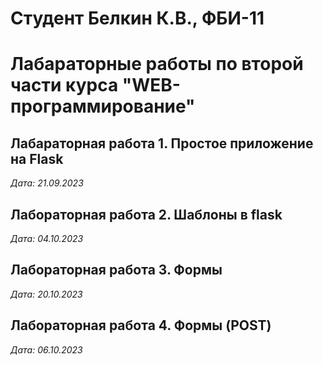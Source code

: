 # Студент Белкин К.В., ФБИ-11

# Лабараторные работы по второй части курса "WEB-программирование"

## Лабараторная работа 1. Простое приложение на Flask

*Дата: 21.09.2023*

## Лабораторная работа 2. Шаблоны в flask

*Дата: 04.10.2023*

## Лабораторная работа 3. Формы

*Дата: 20.10.2023*

## Лабораторная работа 4. Формы (POST)

*Дата: 06.10.2023*